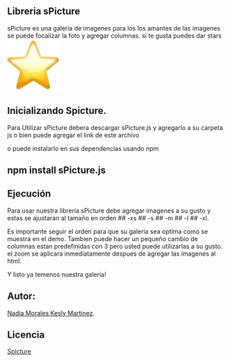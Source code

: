 ## Libreria sPicture
sPicture es una galeria de imagenes para los los amantes de las imagenes se puede focalizar la foto y agregar columnas. si te gusta puedes dar stars <img src="assets/img/srtar.jpg">


## Inicializando Spicture.

Para Utilizar sPicture debera descargar sPicture.js y agregarlo a su carpeta js o bien puede agregar el link de este archivo
<script type="sPicture.js"></script>
o puede instalarlo en sus dependencias usando npm 
## npm install sPicture.js

## Ejecución

Para usar nuestra libreria sPicture debe agregar imagenes a su gusto  y estas se ajustaran al tamaño en orden 
		## -xs
		## -s
		## -m
		## -l
		## -xl.

Es importante seguir el orden para que su galeria sea optima como se muestra en el demo. Tambien puede hacer un pequeño cambio de columnas estan predefinidas con 3 pero usted puede utilizarlas a su gusto. el zoom se aplicara inmediatamente despues de agregar las imagenes al html. 

Y listo ya temenos nuestra galeria!





## Autor:
[Nadia Morales](https://github.com/AyitaXD),[Kesly Martinez](https://github.com/keslymartinez).


## Licencia 
[Spicture](licencia)


